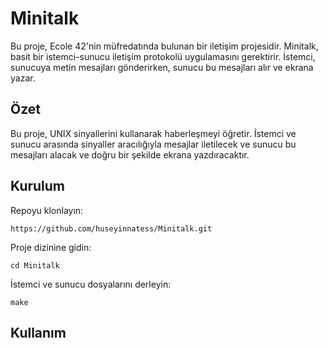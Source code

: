 # Minitalk

Bu proje, Ecole 42'nin müfredatında bulunan bir iletişim projesidir. Minitalk, basit bir istemci-sunucu iletişim protokolü uygulamasını gerektirir. İstemci, sunucuya metin mesajları gönderirken, sunucu bu mesajları alır ve ekrana yazar.

## Özet
Bu proje, UNIX sinyallerini kullanarak haberleşmeyi öğretir. İstemci ve sunucu arasında sinyaller aracılığıyla mesajlar iletilecek ve sunucu bu mesajları alacak ve doğru bir şekilde ekrana yazdıracaktır.

## Kurulum
Repoyu klonlayın:
```
https://github.com/huseyinnatess/Minitalk.git
```

Proje dizinine gidin:
```
cd Minitalk
```

İstemci ve sunucu dosyalarını derleyin:
```
make
```

## Kullanım
